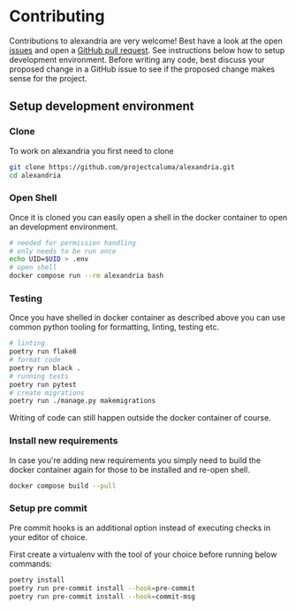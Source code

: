 # Contributing

Contributions to alexandria are very welcome! Best have a look at the open [issues](https://github.com/projectcaluma/alexandria)
and open a [GitHub pull request](https://github.com/projectcaluma/alexandria/compare). See instructions below how to setup development
environment. Before writing any code, best discuss your proposed change in a GitHub issue to see if the proposed change makes sense for the project.

## Setup development environment

### Clone

To work on alexandria you first need to clone

```bash
git clone https://github.com/projectcaluma/alexandria.git
cd alexandria
```

### Open Shell

Once it is cloned you can easily open a shell in the docker container to
open an development environment.

```bash
# needed for permission handling
# only needs to be run once
echo UID=$UID > .env
# open shell
docker compose run --rm alexandria bash
```

### Testing

Once you have shelled in docker container as described above
you can use common python tooling for formatting, linting, testing
etc.

```bash
# linting
poetry run flake8
# format code
poetry run black .
# running tests
poetry run pytest
# create migrations
poetry run ./manage.py makemigrations
```

Writing of code can still happen outside the docker container of course.

### Install new requirements

In case you're adding new requirements you simply need to build the docker container
again for those to be installed and re-open shell.

```bash
docker compose build --pull
```

### Setup pre commit

Pre commit hooks is an additional option instead of executing checks in your editor of choice.

First create a virtualenv with the tool of your choice before running below commands:

```bash
poetry install
poetry run pre-commit install --hook=pre-commit
poetry run pre-commit install --hook=commit-msg
```
